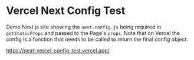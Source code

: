 # Vercel Next Config Test

Demo Next.js site showing the `next.config.js` being required in `getStaticProps` and passed to the Page's `props`. Note that on Vercel the config is a function that needs to be called to return the final config object.

https://next-vercel-config-test.vercel.app/
